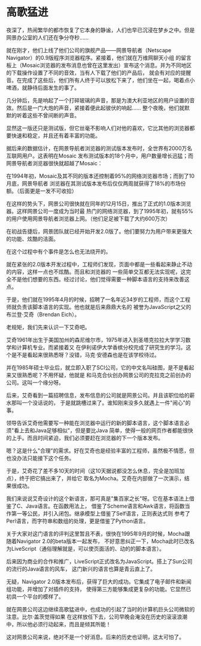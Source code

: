 # 高歌猛进

夜深了，热闹繁华的都市恢复了它本身的静谧，人们也早已沉浸在梦乡之中。但是网景办公室的人们还在争分夺秒……

就在刚才，他们上线了他们公司的旗舰产品——网景导航者（Netscape Navigator）的0.9版程序浏览器程序。紧接着，他们就在万维网聊天小组
的留言板上（Mosaic浏览器的发布消息也曾在这里发出）宣布这个消息。并为不同地区的下载操作设置了不同的音效，当有人下载了他们的产品后，
就会有对应的提醒音。在完成了这些后，他们所有人终于可以放松下来了，他们坐在一起，喝着点小啤酒，就静待后面发生的事了。

几分钟后，先是响起了一个打碎玻璃的声音，那是为澳大利亚地区的用户设置的音效。然后是一门大炮的声音，紧接着便此起彼伏的响起……
整个夜晚，他们就默默的听着这些不曾间断的声音。

显然这一版还只是测试版，但它丝毫不影响人们对他的喜欢，它比其他的浏览器都要快速和稳定，并且还有着丰富的功能。

据后来的数据估计，在网景导航者浏览器的测试版本发布时，全世界有2000万名互联网用户。这表明在Mosaic
发布测试版本的18个月中，用户数量增长迅猛；而网景导航者浏览器很快就超越了Mosaic：

在1994年初，Mosaic及其不同的版本还控制着95%的网络浏览器市场；而到了10月底，网景导航者
浏览器在其测试版本发布后仅仅两周就获得了18%的市场份额。（后面更是一发不可收拾）

在这样的势头下，网景公司很快就在同年的12月15日，推出了正式的1.0版本浏览器。这样网景公司一度成为当时最
热门的网络浏览器，到了1995年初，就有55%的用户使用网景导航者浏览器上网。（他们足足被下载了大约600万次）

在初战告捷后，网景团队就已经开始开发2.0版了。他们要努力为用户带来更强大的功能、炫酷的洁面。

在这个过程中有个事件是怎么也无法绕开的。

就在紧张的2.0版本开发过程中，工程师们发现，页面中都是一些看起来静止不动的内容，这样一点也不炫酷。而且和浏览器的
一些简单交互都无法实现呢，这完全不是他们想要的东西。经过讨论，他们觉得需要一种脚本语言的支持来改善这点。

于是，他们就在1995年4月的时候，招聘了一名年近34岁的工程师，而这个工程师就负责该脚本语言的实现。他也就是后来鼎鼎大名的
被誉为JavaScript之父的布兰登·艾奇（Brendan Eich）。

老规矩，我们先来认识一下艾奇吧。

艾奇1961年出生于美国加州的森尼维尔市，1975年进入到圣塔克拉拉大学学习数学和计算机专业。而紧接着又
在伊利诺伊大学香槟分校完成了研究生的学习。这个是不是看起来很熟悉呀？没错，马克·安德森也是在该学校待过。

并在1985年硕士毕业后，就立即入职了SCI公司，它的中文名叫硅图，是不是看起来又很熟悉呢？不用怀疑，他就是
和马克合伙创办网景公司的克拉克之前创办的公司。这叫一个缘分呀。

后来，艾奇看到一篇招聘信息，发布信息的公司就是网景公司。并且该职位给的薪水那叫一个没话说的，
于是就跳槽过来了。谁知刚来没多久就遇上一件"闹心"的事。

领导告诉艾奇他需要写一种能在浏览器中运行的新的脚本语言，这个脚本语言必须"看上去和Java足够相似"，但是要比Java
简单，使得一般的网页作者都能很快的上手。而且时间紧迫，我们必须要赶在浏览器的下一个版本发布。

嗯？这是什么"合理"的需求。好在艾奇也是经验丰富的工程师，虽然极不情愿，但也没办法只能接下这个任务。

于是，艾奇花了差不多10天的时间（这10天据说都没怎么休息，完全是加班加点），终于把它搞出来了，并给它
取名为Mocha。艾奇在内部做了一次演示，结果很成功。

我们来说说艾奇设计的这个新语言，那可真是"集百家之长"呀。它在基本语法上借鉴了C、Java语言。在函数用法上，
借鉴了Scheme语言和Awk语言，将函数当作第一等公民，并引入闭包。继承模型上借鉴了Self语言，正则表达式则
参考了Perl语言，而字符串和数组的处理，更是借鉴了Python语言。

关于大家对这门语言的评判这里暂且不表，很快在1995年9月的时候，Mocha跟随着Navigator 2.0的beta版本一起发布，
不好意思纠正一下，Mocha此时已改名为LiveScript（通俗理解就是，可以使页面活的、动的的脚本语言）。

后来因为商业的合作和推广，LiveScript正式改名为JavaScript。搭上了Sun公司的流行的Java语言的风车，
这门新兴的语言也算是青云直上了。

无疑，Navigator 2.0版本发布后，获得了巨大的成功。它集成了电子邮件和新闻组功能，并增加了对插件的支持，
使得第三方能够集成更复杂的功能。它显然已初具一个平台的模样了。

就在网景公司这边继续高歌猛进中，也成功的引起了当时的计算机巨头公司微软的注意。比尔·盖茨觉得如果
在这样放任下去，公司早晚会淹没在历史的滚滚浪潮中，所以他必须行动起来，而且是倾其所能！

这对网景公司来说，绝对不是一个好消息。后来的历史也证明，这太可怕了。
